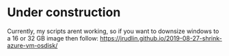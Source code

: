 # Under construction
Currently, my scripts arent working, so if you want to downsize windows to a 16 or 32 GB image then follow:
https://jrudlin.github.io/2019-08-27-shrink-azure-vm-osdisk/
